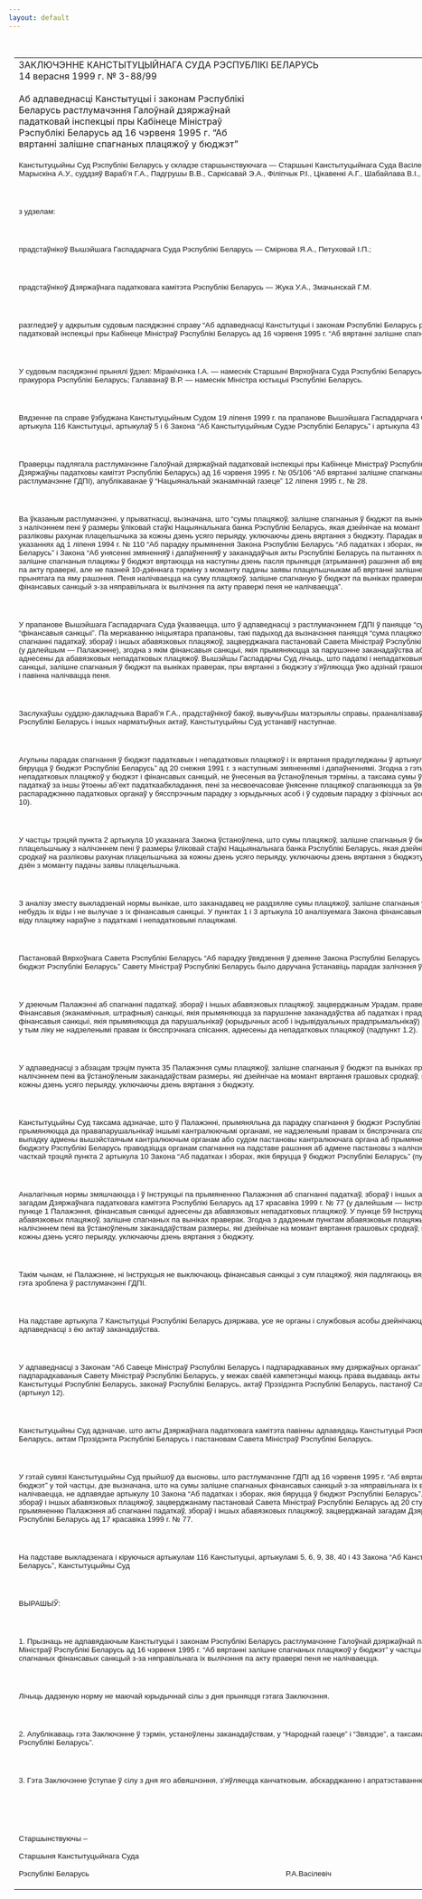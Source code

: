 ```yaml
---
layout: default
---
```


<div style="margin: 0px auto; width: 1000px;">

<div id="flag">

 

</div>

<div id="fixedWidth">

<div id="body">

<div id="columnSpanned">

<div id="content" style="margin: 10px">

<table>
<colgroup>
<col style="width: 100%" />
</colgroup>
<tbody>
<tr class="odd">
<td><div data-align="center" style="text-transform: uppercase;">
Заключэнне Канстытуцыйнага Суда Рэспублікі Беларусь
</div>
<div data-align="center">
14 верасня 1999 г. № З-88/99
</div>
<div data-align="left" style="width: 400px; margin-top: 20px; margin-bottom: 20px;">
Аб адпаведнасці Канстытуцыі і законам Рэспублікі Беларусь растлумачэння Галоўнай дзяржаўнай падатковай інспекцыі пры Кабінеце Міністраў Рэспублікі Беларусь ад 16 чэрвеня 1995 г. “Аб вяртанні залішне спагнаных плацяжоў у бюджэт”
</div>
<p><span style="font-size: 10pt; font-family: Arial">Канстытуцыйны Суд Рэспублікі Беларусь у складзе старшынствуючага — Старшыні Канстытуцыйнага Суда Васілевіча Р.А., намесніка Старшыні Суда Марыскіна А.У., суддзяў Вараб’я Г.А., Падгрушы В.В., Саркісавай Э.А., Філіпчык Р.I., Цікавенкі А.Г., Шабайлава В.І., Шукліна В.З.</span></p>
<p><span style="font-size: 10pt; font-family: Arial"></span></p>
<p> </p>
<p><span style="font-size: 10pt; font-family: Arial">з удзелам:</span></p>
<p><span style="font-size: 10pt; font-family: Arial"></span></p>
<p> </p>
<p><span style="font-size: 10pt; font-family: Arial">прадстаўнікоў Вышэйшага Гаспадарчага Суда Рэспублікі Беларусь — Смірнова Я.А., Петуховай I.П.;</span></p>
<p><span style="font-size: 10pt; font-family: Arial"></span></p>
<p> </p>
<p><span style="font-size: 10pt; font-family: Arial">прадстаўнікоў Дзяржаўнага падатковага камітэта Рэспублікі Беларусь — Жука У.А., Змачынскай Г.М.</span></p>
<p><span style="font-size: 10pt; font-family: Arial"></span></p>
<p> </p>
<p><span style="font-size: 10pt; font-family: Arial">разгледзеў у адкрытым судовым пасяджэнні справу “Аб адпаведнасці Канстытуцыі і законам Рэспублікі Беларусь растлумачэння Галоўнай дзяржаўнай падатковай інспекцыі пры Кабінеце Міністраў Рэспублікі Беларусь ад 16 чэрвеня 1995 г. “Аб вяртанні залішне спагнаных плацяжоў у бюджэт”.</span></p>
<p><span style="font-size: 10pt; font-family: Arial"></span></p>
<p> </p>
<p><span style="font-size: 10pt; font-family: Arial">У судовым пасяджэнні прынялі ўдзел: Міранічэнка I.А. — намеснік Старшыні Вярхоўнага Суда Рэспублікі Беларусь; Снягір М.В. — намеснік Генеральнага пракурора Рэспублікі Беларусь; Галаванаў В.Р. — намеснік Міністра юстыцыі Рэспублікі Беларусь.</span></p>
<p><span style="font-size: 10pt; font-family: Arial"></span></p>
<p> </p>
<p><span style="font-size: 10pt; font-family: Arial">Вядзенне па справе ўзбуджана Канстытуцыйным Судом 19 ліпеня 1999<span lang="EN-US" style="mso-ansi-language: EN-US"> </span>г. па прапанове Вышэйшага Гаспадарчага Суда Рэспублікі Беларусь на падставе артыкула 116 Канстытуцыі, артыкулаў 5 і 6 Закона “Аб Канстытуцыйным Судзе Рэспублікі Беларусь” і артыкула 43 Рэгламенту Канстытуцыйнага Суда.</span></p>
<p><span style="font-size: 10pt; font-family: Arial"></span></p>
<p> </p>
<p><span style="font-size: 10pt; font-family: Arial">Праверцы падлягала растлумачэнне Галоўнай дзяржаўнай падатковай інспекцыі пры Кабінеце Міністраў Рэспублікі Беларусь (у цяперашні час — Дзяржаўны падатковы камітэт Рэспублікі Беларусь) ад 16 чэрвеня 1995<span lang="EN-US" style="mso-ansi-language: EN-US"> </span>г. № 05/106 “Аб вяртанні залішне спагнаных плацяжоў у бюджэт” (у далейшым — растлумачэнне ГДПI), апублікаванае ў “Нацыянальнай эканамічнай газеце” 12 ліпеня 1995 г., № 28.</span></p>
<p><span style="font-size: 10pt; font-family: Arial"></span></p>
<p> </p>
<p><span style="font-size: 10pt; font-family: Arial">Ва ўказаным растлумачэнні, у прыватнасці, вызначана, што “сумы плацяжоў, залішне спагнаныя ў бюджэт па выніках праверак, вяртаюцца плацельшчыку з налічэннем пені ў размеры ўліковай стаўкі Нацыянальнага банка Рэспублікі Беларусь, якая дзейнічае на момант вяртання грашовых сродкаў на разліковы рахунак плацельшчыка за кожны дзень усяго перыяду, уключаючы дзень вяртання з бюджэту. Парадак вяртання выкладзены ў Метадычных указаннях ад 1 ліпеня 1994 г. № 110 “Аб парадку прымянення Закона Рэспублікі Беларусь “Аб падатках і зборах, якія бяруцца ў бюджэт Рэспублікі Беларусь” і Закона “Аб унясенні змяненняў і дапаўненняў у заканадаўчыя акты Рэспублікі Беларусь па пытаннях падаткаабкладання”, згодна з якім залішне спагнаныя плацяжы ў бюджэт вяртаюцца на наступны дзень пасля прыняцця (атрымання) рашэння аб вяртанні з-за няправільнага іх вылічэння па акту праверкі, але не пазней 10-дзённага тэрміну з моманту падачы заявы плацельшчыкам аб вяртанні залішне спагнаных сум па акту праверкі і прынятага па яму рашэння. Пеня налічваецца на суму плацяжоў, залішне спагнаную ў бюджэт па выніках праверак. На сумы залішне спагнаных фінансавых санкцый з-за няправільнага іх вылічэння па акту праверкі пеня не налічваецца”.</span></p>
<p><span style="font-size: 10pt; font-family: Arial"></span></p>
<p> </p>
<p><span style="font-size: 10pt; font-family: Arial">У прапанове Вышэйшага Гаспадарчага Суда ўказваецца, што ў адпаведнасці з растлумачэннем ГДПI ў паняцце “сума плацяжоў” не ўключаецца паняцце “фінансавыя санкцыі”. Па меркаванню ініцыятара прапановы, такі падыход да вызначэння паняцця “сума плацяжоў” супярэчыць пункту 1 Палажэння аб спагнанні падаткаў, збораў і іншых абавязковых плацяжоў, зацверджанага пастановай Савета Міністраў Рэспублікі Беларусь ад 20 студзеня 1999 г. № 87 (у далейшым — Палажэнне), згодна з якім фінансавыя санкцыі, якія прымяняюцца за парушэнне заканадаўства аб падатках і прадпрымальніцтве, аднесены да абавязковых непадатковых плацяжоў. Вышэйшы Гаспадарчы Суд лічыць, што падаткі і непадатковыя плацяжы, у тым ліку і фінансавыя санкцыі, залішне спагнаныя ў бюджэт па выніках праверак, пры вяртанні з бюджэту з’яўляюцца ўжо адзінай грашовай сумай, гэта значыць сумай, на якую і павінна налічвацца пеня.</span></p>
<p><span style="font-size: 10pt; font-family: Arial"></span></p>
<p> </p>
<p><span style="font-size: 10pt; font-family: Arial">Заслухаўшы суддзю-дакладчыка Вараб’я Г.А., прадстаўнікоў бакоў, вывучыўшы матэрыялы справы, прааналізаваўшы палажэнні Канстытуцыі, законаў Рэспублікі Беларусь і іншых нарматыўных актаў, Канстытуцыйны Суд устанавіў наступнае.</span></p>
<p><span style="font-size: 10pt; font-family: Arial"></span></p>
<p> </p>
<p><span style="font-size: 10pt; font-family: Arial">Агульны парадак спагнання ў бюджэт падаткавых і непадатковых плацяжоў і іх вяртання прадугледжаны ў артыкуле 10 Закона “Аб падатках і зборах, якія бяруцца ў бюджэт Рэспублікі Беларусь” ад 20 снежня 1991 г. з наступнымі змяненнямі і дапаўненнямі. Згодна з гэтым парадкам сумы падаткаў, непадатковых плацяжоў у бюджэт і фінансавых санкцый, не ўнесеныя ва ўстаноўленыя тэрміны, а таксама сумы ўтоеных (заніжаных) прыбытку (даходу) і падаткаў за іншы ўтоены аб’ект падаткаабкладання, пені за несвоечасовае ўнясенне плацяжоў спаганяюцца за ўвесь час ухілення ад выплаты па распараджэнню падатковых органаў у бясспрэчным парадку з юрыдычных асоб і ў судовым парадку з фізічных асоб (частка першая пункта 1 артыкула 10).</span></p>
<p><span style="font-size: 10pt; font-family: Arial"></span></p>
<p> </p>
<p><span style="font-size: 10pt; font-family: Arial">У частцы трэцяй пункта 2 артыкула 10 указанага Закона ўстаноўлена, што сумы плацяжоў, залішне спагнаныя ў бюджэт па выніках праверак, вяртаюцца плацельшчыку з налічэннем пені ў размеры ўліковай стаўкі Нацыянальнага банка Рэспублікі Беларусь, якая дзейнічае на момант вяртання грашовых сродкаў на разліковы рахунак плацельшчыка за кожны дзень усяго перыяду, уключаючы дзень вяртання з бюджэту. Вяртанне праводзіцца на працягу 10 дзён з моманту падачы заявы плацельшчыка.</span></p>
<p><span style="font-size: 10pt; font-family: Arial"></span></p>
<p> </p>
<p><span style="font-size: 10pt; font-family: Arial">З аналізу зместу выкладзенай нормы вынікае, што заканадавец не раздзяляе сумы плацяжоў, залішне спагнаныя ў бюджэт па выніках праверак, на якія-небудзь іх віды і не вылучае з іх фінансавыя санкцыі. У пунктах 1 і 3 артыкула 10 аналізуемага Закона фінансавыя санкцыі прадугледжваюцца ў якасці віду плацяжу нараўне з падаткамі і непадатковымі плацяжамі.</span></p>
<p><span style="font-size: 10pt; font-family: Arial"></span></p>
<p> </p>
<p><span style="font-size: 10pt; font-family: Arial">Пастановай Вярхоўнага Савета Рэспублікі Беларусь “Аб парадку ўвядзення ў дзеянне Закона Рэспублікі Беларусь “Аб падатках і зборах, якія бяруцца ў бюджэт Рэспублікі Беларусь” Савету Міністраў Рэспублікі Беларусь было даручана ўстанавіць парадак залічэння ў бюджэт падаткаў і збораў (пункт 4).</span></p>
<p><span style="font-size: 10pt; font-family: Arial"></span></p>
<p> </p>
<p><span style="font-size: 10pt; font-family: Arial">У дзеючым Палажэнні аб спагнанні падаткаў, збораў і іншых абавязковых плацяжоў, зацверджаным Урадам, праведзена класіфікацыя плацяжоў. Фінансавыя (эканамічныя, штрафныя) санкцыі, якія прымяняюцца за парушэнне заканадаўства аб падатках і прадпрымальніцтве, а таксама іншыя фінансавыя санкцыі, якія прымяняюцца да парушальнікаў (юрыдычных асоб і індывідуальных прадпрымальнікаў) дзяржаўнымі кантралюючымі органамі, у тым ліку не надзеленымі правам іх бясспрэчнага спісання, аднесены да непадатковых плацяжоў (падпункт 1.2).</span></p>
<p><span style="font-size: 10pt; font-family: Arial"></span></p>
<p> </p>
<p><span style="font-size: 10pt; font-family: Arial">У адпаведнасці з абзацам трэцім пункта 35 Палажэння сумы плацяжоў, залішне спагнаныя ў бюджэт па выніках праверак, вяртаюцца плацельшчыку з налічэннем пені ва ўстаноўленым заканадаўствам размеры, які дзейнічае на момант вяртання грашовых сродкаў, на разліковы рахунак плацельшчыка за кожны дзень усяго перыяду, уключаючы дзень вяртання з бюджэту.</span></p>
<p><span style="font-size: 10pt; font-family: Arial"></span></p>
<p> </p>
<p><span style="font-size: 10pt; font-family: Arial">Канстытуцыйны Суд таксама адзначае, што ў Палажэнні, прымяняльна да парадку спагнання ў бюджэт Рэспублікі Беларусь сум фінансавых санкцый, якія прымяняюцца да правапарушальнікаў іншымі кантралюючымі органамі, не надзеленымі правам іх бяспрэчнага спагнання, прама ўказваецца, што ў выпадку адмены вышэйстаячым кантралюючым органам або судом пастановы кантралюючага органа аб прымяненні фінансавай санкцыі вяртанне сум з бюджэту Рэспублікі Беларусь праводзіцца органам спагнання на падставе рашэння аб адмене пастановы з налічэннем пені ў парадку, прадугледжаным часткай трэцяй пункта 2 артыкула 10 Закона “Аб падатках і зборах, якія бяруцца ў бюджэт Рэспублікі Беларусь” (пункт 32).</span></p>
<p><span style="font-size: 10pt; font-family: Arial"></span></p>
<p> </p>
<p><span style="font-size: 10pt; font-family: Arial">Аналагічныя нормы змяшчаюцца і ў Iнструкцыі па прымяненню Палажэння аб спагнанні падаткаў, збораў і іншых абавязковых плацяжоў, зацверджанай загадам Дзяржаўнага падатковага камітэта Рэспублікі Беларусь ад 17 красавіка 1999 г. № 77 (у далейшым — Iнструкцыя). Так, у пункце 2 Iнструкцыі, як і ў пункце 1 Палажэння, фінансавыя санкцыі аднесены да абавязковых непадатковых плацяжоў. У пункце 59 Iнструкцыі прама прадугледжана вяртанне сум абавязковых плацяжоў, залішне спагнаных па выніках праверак. Згодна з дадзеным пунктам абавязковыя плацяжы вяртаюцца плацельшчыку з налічэннем пені ва ўстаноўленым заканадаўствам размеры, які дзейнічае на момант вяртання грашовых сродкаў, на разліковы рахунак плацельшчыка за кожны дзень усяго перыяду, уключаючы дзень вяртання з бюджэту.</span></p>
<p><span style="font-size: 10pt; font-family: Arial"></span></p>
<p> </p>
<p><span style="font-size: 10pt; font-family: Arial">Такім чынам, ні Палажэнне, ні Iнструкцыя не выключаюць фінансавыя санкцыі з сум плацяжоў, якія падлягаюць вяртанню і на якія налічваецца пеня, як гэта зроблена ў растлумачэнні ГДПI.</span></p>
<p><span style="font-size: 10pt; font-family: Arial"></span></p>
<p> </p>
<p><span style="font-size: 10pt; font-family: Arial">На падставе артыкула 7 Канстытуцыі Рэспублікі Беларусь дзяржава, усе яе органы і службовыя асобы дзейнічаюць у межах Канстытуцыі і прынятых у адпаведнасці з ёю актаў заканадаўства.</span></p>
<p><span style="font-size: 10pt; font-family: Arial"></span></p>
<p> </p>
<p><span style="font-size: 10pt; font-family: Arial">У адпаведнасці з Законам “Аб Савеце Міністраў Рэспублікі Беларусь і падпарадкаваных яму дзяржаўных органах” рэспубліканскія органы кіравання, падпарадкаваныя Савету Міністраў Рэспублікі Беларусь, у межах сваёй кампетэнцыі маюць права выдаваць акты на аснове і ў мэтах выканання Канстытуцыі Рэспублікі Беларусь, законаў Рэспублікі Беларусь, актаў Прэзідэнта Рэспублікі Беларусь, пастаноў Савета Міністраў Рэспублікі Беларусь (артыкул 12).</span></p>
<p><span style="font-size: 10pt; font-family: Arial"></span></p>
<p> </p>
<p><span style="font-size: 10pt; font-family: Arial">Канстытуцыйны Суд адзначае, што акты Дзяржаўнага падатковага камітэта павінны адпавядаць Канстытуцыі Рэспублікі Беларусь, законам Рэспублікі Беларусь, актам Прэзідэнта Рэспублікі Беларусь і пастановам Савета Міністраў Рэспублікі Беларусь.</span></p>
<p><span style="font-size: 10pt; font-family: Arial"></span></p>
<p> </p>
<p><span style="font-size: 10pt; font-family: Arial">У гэтай сувязі Канстытуцыйны Суд прыйшоў да высновы, што растлумачэнне ГДПI ад 16 чэрвеня 1995 г. “Аб вяртанні залішне спагнаных плацяжоў у бюджэт” у той частцы, дзе вызначана, што на сумы залішне спагнаных фінансавых санкцый з-за няправільнага іх вылічэння па акту праверкі пеня не налічваецца, не адпавядае артыкулу 10 Закона “Аб падатках і зборах, якія бяруцца ў бюджэт Рэспублікі Беларусь”, Палажэнню аб спагнанні падаткаў, збораў і іншых абавязковых плацяжоў, зацверджанаму пастановай Савета Міністраў Рэспублікі Беларусь ад 20</span><span lang="EN-US" style="font-size: 10pt; font-family: Arial; mso-ansi-language: EN-US"> </span><span style="font-size: 10pt; font-family: Arial">студзеня 1999 г. № 87, і Iнструкцыі па прымяненню Палажэння аб спагнанні падаткаў, збораў і іншых абавязковых плацяжоў, зацверджанай загадам Дзяржаўнага падатковага камітэта Рэспублікі Беларусь ад 17</span><span lang="EN-US" style="font-size: 10pt; font-family: Arial; mso-ansi-language: EN-US"> </span><span style="font-size: 10pt; font-family: Arial">красавіка 1999 г. № 77.</span></p>
<p><span style="font-size: 10pt; font-family: Arial"></span></p>
<p> </p>
<p><span style="font-size: 10pt; font-family: Arial">На падставе выкладзенага і кіруючыся артыкулам 116 Канстытуцыі, артыкуламі 5, 6, 9, 38, 40 і 43 Закона “Аб Канстытуцыйным Судзе Рэспублікі Беларусь”, Канстытуцыйны Суд</span></p>
<p><span style="font-size: 10pt; font-family: Arial"></span></p>
<p> </p>
<p><span style="font-size: 10pt; font-family: Arial; mso-bidi-font-weight: bold">ВЫРАШЫЎ:</span></p>
<p><strong><span style="font-size: 10pt; font-family: Arial"></span></strong></p>
<p> </p>
<p><span style="font-size: 10pt; font-family: Arial">1. Прызнаць не адпавядаючым Канстытуцыі і законам Рэспублікі Беларусь растлумачэнне Галоўнай дзяржаўнай падатковай інспекцыі пры Кабінеце Міністраў Рэспублікі Беларусь ад 16 чэрвеня 1995 г. “Аб вяртанні залішне спагнаных плацяжоў у бюджэт” у частцы ўказання на тое, што на сумы залішне спагнаных фінансавых санкцый з-за няправільнага іх вылічэння па акту праверкі пеня не налічваецца.</span></p>
<p><span style="font-size: 10pt; font-family: Arial"></span></p>
<p> </p>
<p><span style="font-size: 10pt; font-family: Arial">Лічыць дадзеную норму не маючай юрыдычнай сілы з дня прыняцця гэтага Заключэння.</span></p>
<p><span style="font-size: 10pt; font-family: Arial"></span></p>
<p> </p>
<p><span style="font-size: 10pt; font-family: Arial">2. Апублікаваць гэта Заключэнне ў тэрмін, устаноўлены заканадаўствам, у “Народнай газеце” і “Звяздзе”, а таксама ў “Ведамасцях Нацыянальнага сходу Рэспублікі Беларусь”.</span></p>
<p><span style="font-size: 10pt; font-family: Arial"></span></p>
<p> </p>
<p><span style="font-size: 10pt; font-family: Arial">3. Гэта Заключэнне ўступае ў сілу з дня яго абвяшчэння, з’яўляецца канчатковым, абскарджанню і апратэставанню не падлягае.</span></p>
<p><span style="font-size: 10pt; font-family: Arial"></span></p>
<p> </p>
<p><span style="font-size: 10pt; font-family: Arial"></span></p>
<p> </p>
<p><span style="font-size: 10pt; font-family: Arial">Старшынствуючы –</span></p>
<p><span style="font-size: 10pt; font-family: Arial">Старшыня Канстытуцыйнага Суда</span></p>
<p><span style="font-size: 10pt; font-family: Arial">Рэспублікі Беларусь <span style="mso-tab-count: 7">                                                                                             </span>Р.А.Васілевіч</span></p></td>
</tr>
</tbody>
</table>

</div>

<div class="terminator">

 

</div>

</div>

</div>

</div>

</div>
